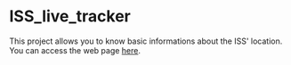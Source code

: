 # ISS_live_tracker

This project allows you to know basic informations about the ISS' location. You can access the web page <a href="https://pythack.github.io/ISS_live_tracker/" target="blank">here</a>. 
